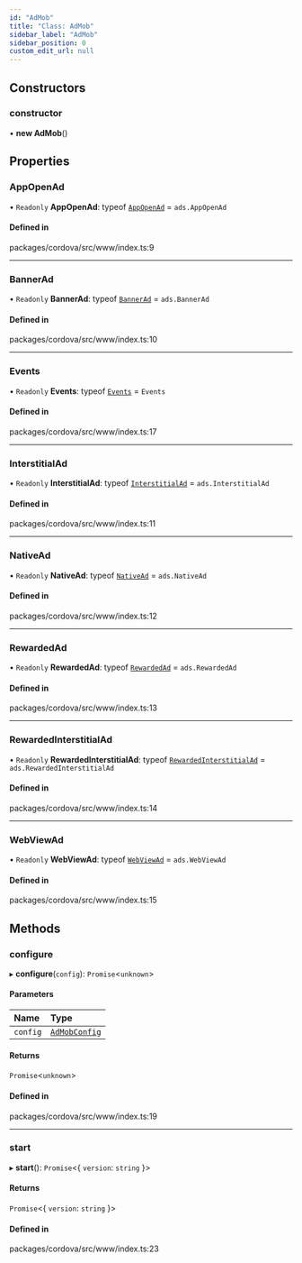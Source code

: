 ```yaml
---
id: "AdMob"
title: "Class: AdMob"
sidebar_label: "AdMob"
sidebar_position: 0
custom_edit_url: null
---
```


## Constructors

### constructor

• **new AdMob**()

## Properties

### AppOpenAd

• `Readonly` **AppOpenAd**: typeof [`AppOpenAd`](AppOpenAd.md) = `ads.AppOpenAd`

#### Defined in

packages/cordova/src/www/index.ts:9

___

### BannerAd

• `Readonly` **BannerAd**: typeof [`BannerAd`](BannerAd.md) = `ads.BannerAd`

#### Defined in

packages/cordova/src/www/index.ts:10

___

### Events

• `Readonly` **Events**: typeof [`Events`](../enums/Events.md) = `Events`

#### Defined in

packages/cordova/src/www/index.ts:17

___

### InterstitialAd

• `Readonly` **InterstitialAd**: typeof [`InterstitialAd`](InterstitialAd.md) = `ads.InterstitialAd`

#### Defined in

packages/cordova/src/www/index.ts:11

___

### NativeAd

• `Readonly` **NativeAd**: typeof [`NativeAd`](NativeAd.md) = `ads.NativeAd`

#### Defined in

packages/cordova/src/www/index.ts:12

___

### RewardedAd

• `Readonly` **RewardedAd**: typeof [`RewardedAd`](RewardedAd.md) = `ads.RewardedAd`

#### Defined in

packages/cordova/src/www/index.ts:13

___

### RewardedInterstitialAd

• `Readonly` **RewardedInterstitialAd**: typeof [`RewardedInterstitialAd`](RewardedInterstitialAd.md) = `ads.RewardedInterstitialAd`

#### Defined in

packages/cordova/src/www/index.ts:14

___

### WebViewAd

• `Readonly` **WebViewAd**: typeof [`WebViewAd`](WebViewAd.md) = `ads.WebViewAd`

#### Defined in

packages/cordova/src/www/index.ts:15

## Methods

### configure

▸ **configure**(`config`): `Promise`<`unknown`\>

#### Parameters

| Name | Type |
| :------ | :------ |
| `config` | [`AdMobConfig`](../interfaces/AdMobConfig.md) |

#### Returns

`Promise`<`unknown`\>

#### Defined in

packages/cordova/src/www/index.ts:19

___

### start

▸ **start**(): `Promise`<{ `version`: `string`  }\>

#### Returns

`Promise`<{ `version`: `string`  }\>

#### Defined in

packages/cordova/src/www/index.ts:23

